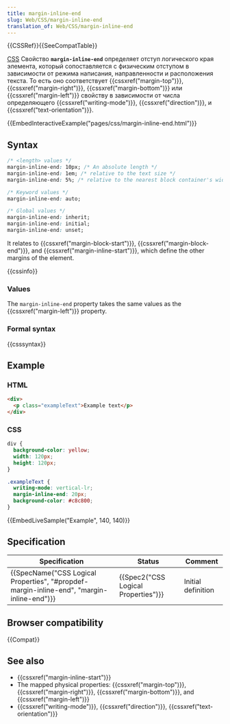 ```yaml
---
title: margin-inline-end
slug: Web/CSS/margin-inline-end
translation_of: Web/CSS/margin-inline-end
---
```


{{CSSRef}}{{SeeCompatTable}}

[CSS](/ru/docs/Web/CSS) Свойство **`margin-inline-end`** определяет отступ логического края элемента, который сопоставляется с физическим отступом в зависимости от режима написания, направленности и расположения текста. То есть оно соответствует {{cssxref("margin-top")}}, {{cssxref("margin-right")}}, {{cssxref("margin-bottom")}} или {{cssxref("margin-left")}} свойству в зависимости от числа определяющего {{cssxref("writing-mode")}}, {{cssxref("direction")}}, и {{cssxref("text-orientation")}}.

{{EmbedInteractiveExample("pages/css/margin-inline-end.html")}}

## Syntax

```css
/* <length> values */
margin-inline-end: 10px; /* An absolute length */
margin-inline-end: 1em; /* relative to the text size */
margin-inline-end: 5%; /* relative to the nearest block container's width */

/* Keyword values */
margin-inline-end: auto;

/* Global values */
margin-inline-end: inherit;
margin-inline-end: initial;
margin-inline-end: unset;
```

It relates to {{cssxref("margin-block-start")}}, {{cssxref("margin-block-end")}}, and {{cssxref("margin-inline-start")}}, which define the other margins of the element.

{{cssinfo}}

### Values

The `margin-inline-end` property takes the same values as the {{cssxref("margin-left")}} property.

### Formal syntax

{{csssyntax}}

## Example

### HTML

```html
<div>
  <p class="exampleText">Example text</p>
</div>
```

### CSS

```css
div {
  background-color: yellow;
  width: 120px;
  height: 120px;
}

.exampleText {
  writing-mode: vertical-lr;
  margin-inline-end: 20px;
  background-color: #c8c800;
}
```

{{EmbedLiveSample("Example", 140, 140)}}

## Specification

| Specification                                                                             | Status                              | Comment            |
| ----------------------------------------------------------------------------------------- | ----------------------------------- | ------------------ |
| {{SpecName("CSS Logical Properties", "#propdef-margin-inline-end", "margin-inline-end")}} | {{Spec2("CSS Logical Properties")}} | Initial definition |

## Browser compatibility

{{Compat}}

## See also

- {{cssxref("margin-inline-start")}}
- The mapped physical properties: {{cssxref("margin-top")}}, {{cssxref("margin-right")}}, {{cssxref("margin-bottom")}}, and {{cssxref("margin-left")}}
- {{cssxref("writing-mode")}}, {{cssxref("direction")}}, {{cssxref("text-orientation")}}

